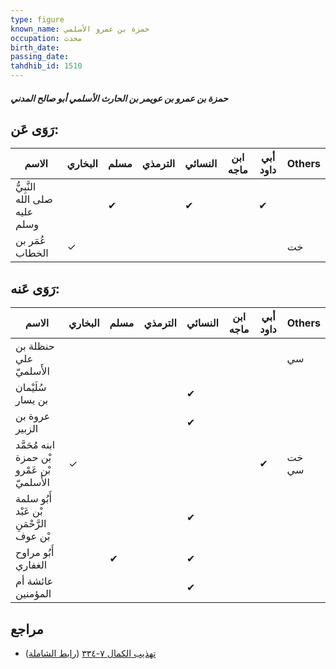 ```yaml
---
type: figure
known_name: حمزة بن عمرو الأسلمي
occupation: محدث
birth_date:
passing_date:
tahdhib_id: 1510
---
```

##### حمزة بن عمرو بن عويمر بن الحارث الأسلمي أبو صالح المدني

## رَوَى عَن:
| الاسم                         | البخاري | مسلم | الترمذي | النسائي | ابن ماجه | أبي داود | Others |
| ----------------------------- | ------- | ---- | ------- | ------- | -------- | -------- | ------ |
| النَّبِيُّ صلى الله عليه وسلم |         | ✔    |         | ✔       |          | ✔        |        |
| عُمَر بن الخطاب               | ✓       |      |         |         |          |          | خت     |
## رَوَى عَنه:
| الاسم                                       | البخاري | مسلم | الترمذي | النسائي | ابن ماجه | أبي داود | Others |
| ------------------------------------------- | ------- | ---- | ------- | ------- | -------- | -------- | ------ |
| حنظلة بن علي الأَسلميّ                      |         |      |         |         |          |          | سي     |
| سُلَيْمان بن يسار                           |         |      |         | ✔       |          |          |        |
| عروة بن الزبير                              |         |      |         | ✔       |          |          |        |
| ابنه مُحَمَّد بْن حمزة بْن عَمْرو الأَسلميّ | ✓       |      |         |         |          | ✔        | خت سي  |
| أَبُو سلمة بْن عَبْد الرَّحْمَنِ بْن عوف    |         |      |         | ✔       |          |          |        |
| أَبُو مراوح الغفاري                         |         | ✔    |         | ✔       |          |          |        |
| عائشة أم المؤمنين                           |         |      |         | ✔       |          |          |        |
## مراجع
- [تهذيب الكمال ٧-٣٣٤](obsidian://open?vault=Tahdhib-al-Kamal&file=Figures/١٥١٠-حمزة%20بن%20عمرو%20بن%20عويمر%20بن%20الحارث%20الأسلمي%20أبو%20صالح%20المدني) ([رابط الشاملة](https://shamela.ws/book/3722/3556))
